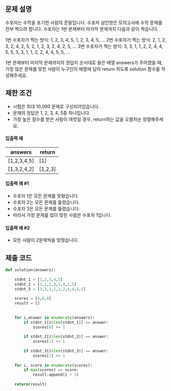 ## 문제 설명
수포자는 수학을 포기한 사람의 준말입니다. 수포자 삼인방은 모의고사에 수학 문제를 전부 찍으려 합니다. 수포자는 1번 문제부터 마지막 문제까지 다음과 같이 찍습니다.

1번 수포자가 찍는 방식: 1, 2, 3, 4, 5, 1, 2, 3, 4, 5, ...
2번 수포자가 찍는 방식: 2, 1, 2, 3, 2, 4, 2, 5, 2, 1, 2, 3, 2, 4, 2, 5, ...
3번 수포자가 찍는 방식: 3, 3, 1, 1, 2, 2, 4, 4, 5, 5, 3, 3, 1, 1, 2, 2, 4, 4, 5, 5, ...

1번 문제부터 마지막 문제까지의 정답이 순서대로 들은 배열 answers가 주어졌을 때, 가장 많은 문제를 맞힌 사람이 누구인지 배열에 담아 return 하도록 solution 함수를 작성해주세요.

## 제한 조건
- 시험은 최대 10,000 문제로 구성되어있습니다.
- 문제의 정답은 1, 2, 3, 4, 5중 하나입니다.
- 가장 높은 점수를 받은 사람이 여럿일 경우, return하는 값을 오름차순 정렬해주세요.

#### 입출력 예
|answers|	return|
|--|--|
|[1,2,3,4,5]|	[1]|
|[1,3,2,4,2]	|[1,2,3]|

#### 입출력 예 #1
- 수포자 1은 모든 문제를 맞혔습니다.
- 수포자 2는 모든 문제를 틀렸습니다.
- 수포자 3은 모든 문제를 틀렸습니다.
- 따라서 가장 문제를 많이 맞힌 사람은 수포자 1입니다.

#### 입출력 예 #2
- 모든 사람이 2문제씩을 맞췄습니다.


## 제출 코드
```py
def solution(answers):
    
    stdnt_1 = [1,2,3,4,5]
    stdnt_2 = [2,1,2,3,2,4,2,5]
    stdnt_3 = [3,3,1,1,2,2,4,4,5,5]
    
    scores = [0,0,0]
    result = []
    
    
    for i,answer in enumerate(answers):
        if stdnt_1[i%len(stdnt_1)] == answer:
            scores[0] += 1
        
        if stdnt_2[i%len(stdnt_2)] == answer:
            scores[1] += 1
        
        if stdnt_3[i%len(stdnt_3)] == answer:
            scores[2] += 1
        
    for i, score in enumerate(scores):
        if max(scores) == score:
            result.append(i + 1)
            
    return(result)
```
